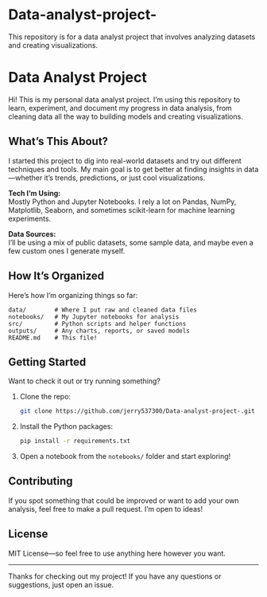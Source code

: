 # Data-analyst-project-
This repository is for a data analyst project that involves analyzing datasets and creating visualizations.

# Data Analyst Project

Hi! This is my personal data analyst project. I’m using this repository to learn, experiment, and document my progress in data analysis, from cleaning data all the way to building models and creating visualizations.

## What’s This About?

I started this project to dig into real-world datasets and try out different techniques and tools. My main goal is to get better at finding insights in data—whether it’s trends, predictions, or just cool visualizations.

**Tech I’m Using:**  
Mostly Python and Jupyter Notebooks. I rely a lot on Pandas, NumPy, Matplotlib, Seaborn, and sometimes scikit-learn for machine learning experiments.

**Data Sources:**  
I’ll be using a mix of public datasets, some sample data, and maybe even a few custom ones I generate myself.

## How It’s Organized

Here’s how I’m organizing things so far:

```
data/        # Where I put raw and cleaned data files
notebooks/   # My Jupyter notebooks for analysis
src/         # Python scripts and helper functions
outputs/     # Any charts, reports, or saved models
README.md    # This file!
```

## Getting Started

Want to check it out or try running something?

1. Clone the repo:
   ```bash
   git clone https://github.com/jerry537300/Data-analyst-project-.git
   ```
2. Install the Python packages:
   ```bash
   pip install -r requirements.txt
   ```
3. Open a notebook from the `notebooks/` folder and start exploring!

## Contributing

If you spot something that could be improved or want to add your own analysis, feel free to make a pull request. I’m open to ideas!

## License

MIT License—so feel free to use anything here however you want.

---

Thanks for checking out my project! If you have any questions or suggestions, just open an issue.
